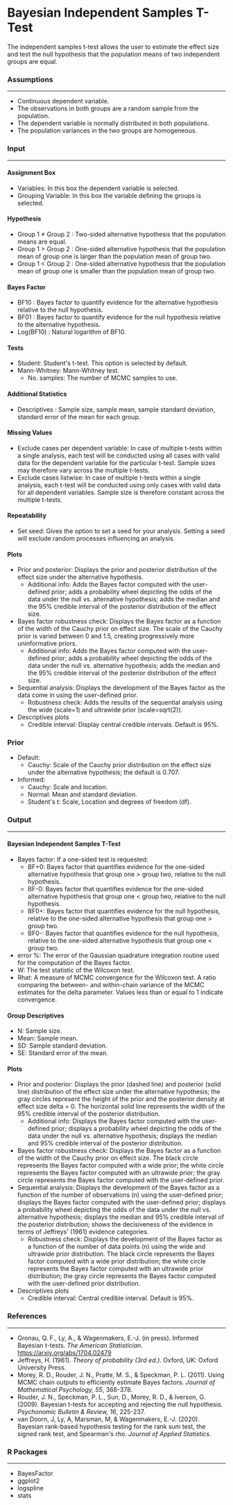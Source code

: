 Bayesian Independent Samples T-Test
===
The independent samples t-test allows the user to estimate the effect size and test the null hypothesis that the population means of two independent groups are equal. 

### Assumptions
---

- Continuous dependent variable.
- The observations in both groups are a random sample from the population.
- The dependent variable is normally distributed in both populations.
- The population variances in the two groups are homogeneous.


### Input
---

#### Assignment Box 
- Variables: In this box the dependent variable is selected.  
- Grouping Variable: In this box the variable defining the groups is selected. 

#### Hypothesis
-  Group 1 &ne; Group 2 : Two-sided alternative hypothesis that the population means are equal.
-  Group 1 &gt; Group 2 : One-sided alternative hypothesis that the population mean of group one is larger than the population mean of group two.
-  Group 1 &lt; Group 2 : One-sided alternative hypothesis that the population mean of group one is smaller than the population mean of group two.

#### Bayes Factor
-  BF10 : Bayes factor to quantify evidence for the alternative hypothesis relative to the null hypothesis.
-  BF01 : Bayes factor to quantify evidence for the null hypothesis relative to the alternative hypothesis.
-  Log(BF10) : Natural logarithm of BF10.

#### Tests 
- Student: Student's t-test. This option is selected by default. 
- Mann-Whitney: Mann-Whitney test. 
  - No. samples: The number of MCMC samples to use.
  
#### Additional Statistics
-  Descriptives : Sample size, sample mean, sample standard deviation, standard error of the mean for each group.

#### Missing Values
- Exclude cases per dependent variable: In case of multiple t-tests within a single analysis, each test will be conducted using all cases with valid data for the dependent variable for the particular t-test. Sample sizes may therefore vary across the multiple t-tests.
- Exclude cases listwise: In case of multiple t-tests within a single analysis, each t-test will be conducted using only cases with valid data for all dependent variables. Sample size is therefore constant across the multiple t-tests.

#### Repeatability
- Set seed: Gives the option to set a seed for your analysis. Setting a seed will exclude random processes influencing an analysis.

#### Plots
- Prior and posterior: Displays the prior and posterior distribution of the effect size under the alternative hypothesis.
  - Additional info: Adds the Bayes factor computed with the user-defined prior; adds a probability wheel depicting the odds of the data under the null vs. alternative hypothesis; adds the median and the 95% credible interval of the posterior distribution of the effect size.
- Bayes factor robustness check: Displays the Bayes factor as a function of the width of the Cauchy prior on effect size. The scale of the Cauchy prior is varied between 0 and 1.5, creating progressively more uninformative priors.
  - Additional info: Adds the Bayes factor computed with the user-defined prior; adds a probability wheel depicting the odds of the data under the null vs. alternative hypothesis; adds the median and the 95% credible interval of the posterior distribution of the effect size.
- Sequential analysis: Displays the development of the Bayes factor as the data come in using the user-defined prior.
  - Robustness check: Adds the results of the sequential analysis using the wide (scale=1) and ultrawide prior (scale=sqrt(2)).
- Descriptives plots
  - Credible interval: Display central credible intervals. Default is 95%.


### Prior
- Default:
  - Cauchy: Scale of the Cauchy prior distribution on the effect size under the alternative hypothesis; the default is 0.707.
- Informed:
  -  Cauchy: Scale and location.
  - Normal: Mean and standard deviation.
  - Student's t: Scale, Location and degrees of freedom (df).

### Output
---

#### Bayesian Independent Samples T-Test
- Bayes factor: If a one-sided test is requested:
  - BF+0: Bayes factor that quantifies evidence for the one-sided alternative hypothesis that group one > group two, relative to the null hypothesis.
  - BF-0: Bayes factor that quantifies evidence for the one-sided alternative hypothesis that group one < group two, relative to the null hypothesis.
  - BF0+: Bayes factor that quantifies evidence for the null hypothesis, relative to the one-sided alternative hypothesis that group one > group two.
  - BF0-: Bayes factor that quantifies evidence for the null hypothesis, relative to the one-sided alternative hypothesis that group one < group two.
- error %: The error of the Gaussian quadrature integration routine used for the computation of the Bayes factor.
- W: The test statistic of the Wilcoxon test.
- Rhat: A measure of MCMC convergence for the Wilcoxon test. A ratio comparing the between- and within-chain variance of the MCMC estimates for the delta parameter. Values less than or equal to 1 indicate convergence.

#### Group Descriptives
- N: Sample size.
- Mean: Sample mean.
- SD: Sample standard deviation.
- SE: Standard error of the mean.

#### Plots
- Prior and posterior: Displays the prior (dashed line) and posterior (solid line) distribution of the effect size under the alternative hypothesis; the gray circles represent the height of the prior and the posterior density at effect size delta = 0. The horizontal solid line represents the width of the 95% credible interval of the posterior distribution.
  - Additional info: Displays the Bayes factor computed with the user-defined prior; displays a probability wheel depicting the odds of the data under the null vs. alternative hypothesis; displays the median and 95% credible interval of the posterior distribution.
- Bayes factor robustness check: Displays the Bayes factor as a function of the width of the Cauchy prior on effect size. The black circle represents the Bayes factor computed with a wide prior; the white circle represents the Bayes factor computed with an ultrawide prior; the gray circle represents the Bayes factor computed with the user-defined prior.
- Sequential analysis: Displays the development of the Bayes factor as a function of the number of observations (n) using the user-defined prior; displays the Bayes factor computed with the user-defined prior; displays a probability wheel depicting the odds of the data under the null vs. alternative hypothesis; displays the median and 95% credible interval of the posterior distribution; shows the decisiveness of the evidence in terms of Jeffreys' (1961) evidence categories.
  - Robustness check: Displays the development of the Bayes factor as a function of the number of data points (n) using the wide and ultrawide prior distribution. The black circle represents the Bayes factor computed with a wide prior distribution; the white circle represents the Bayes factor computed with an ultrawide prior distribution; the gray circle represents the Bayes factor computed with the user-defined prior distribution.
- Descriptives plots
  - Credible interval: Central credible interval. Default is 95%.


### References
---
- Gronau, Q. F., Ly, A., & Wagenmakers, E.-J. (in press). Informed Bayesian t-tests. *The American Statistician*. <a href="https://arxiv.org/abs/1704.02479">https://arxiv.org/abs/1704.02479</a>
- Jeffreys, H. (1961).  *Theory of probability (3rd ed.)*. Oxford, UK: Oxford University Press.
- Morey, R. D., Rouder, J. N., Pratte, M. S., & Speckman, P. L. (2011). Using MCMC chain outputs to efficiently estimate Bayes factors.  *Journal of Mathematical Psychology, 55*, 368-378.
- Rouder, J. N., Speckman, P. L., Sun, D., Morey, R. D., & Iverson, G. (2009). Bayesian t-tests for accepting and rejecting the null hypothesis.  *Psychonomic Bulletin & Review, 16*, 225-237.
- van Doorn, J, Ly, A, Marsman, M, & Wagenmakers, E.-J. (2020). Bayesian rank-based hypothesis testing for the rank sum test, the signed rank test, and Spearman's rho. *Journal of Applied Statistics*.



### R Packages
---
- BayesFactor
- ggplot2
- logspline
- stats
